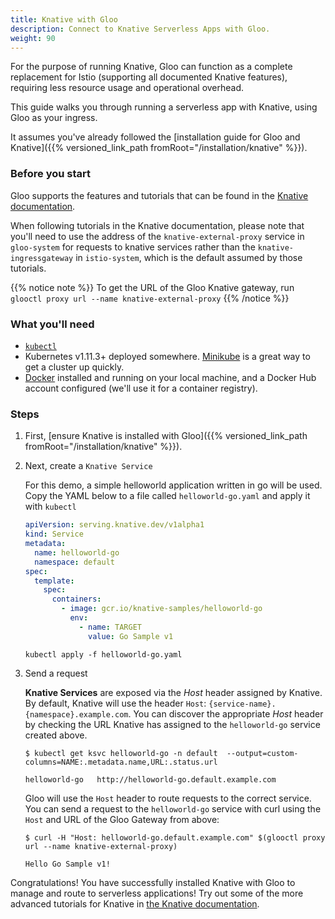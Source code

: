 ```yaml
---
title: Knative with Gloo
description: Connect to Knative Serverless Apps with Gloo.
weight: 90
---
```


For the purpose of running Knative, Gloo can function as a complete replacement for Istio (supporting all documented Knative features), requiring less resource usage and operational overhead. 

This guide walks you through running a serverless app with Knative, using Gloo as your ingress.
 
It assumes you've already followed the [installation guide for Gloo and Knative]({{% versioned_link_path fromRoot="/installation/knative" %}}). 

### Before you start

Gloo supports the features and tutorials that can be found in the [Knative documentation](https://knative.dev). 

When following tutorials in the Knative documentation, please note that you'll need to use the address of the `knative-external-proxy` service in `gloo-system` for requests to knative services rather than the `knative-ingressgateway` in `istio-system`, which is the default assumed by those tutorials.

{{% notice note %}}
To get the URL of the Gloo Knative gateway, 
run `glooctl proxy url --name knative-external-proxy`
{{% /notice %}}

### What you'll need
- [`kubectl`](https://kubernetes.io/docs/tasks/tools/install-kubectl/)
- Kubernetes v1.11.3+ deployed somewhere. [Minikube](https://kubernetes.io/docs/tasks/tools/install-minikube/) is a great way to get a cluster up quickly.
- [Docker](https://www.docker.com) installed and running on your local machine, and a Docker Hub account configured (we'll use it for a container registry).

### Steps

1. First, [ensure Knative is installed with Gloo]({{% versioned_link_path fromRoot="/installation/knative" %}}). 
 
1. Next, create a `Knative Service`

     For this demo, a simple helloworld application written in go will be used.
     Copy the YAML below to a file called `helloworld-go.yaml` and apply it with
     `kubectl`
  
     ```yaml
     apiVersion: serving.knative.dev/v1alpha1
     kind: Service
     metadata:
       name: helloworld-go
       namespace: default
     spec:
       template:
         spec:
           containers:
             - image: gcr.io/knative-samples/helloworld-go
               env:
                 - name: TARGET
                   value: Go Sample v1
     ```
  
     ```
     kubectl apply -f helloworld-go.yaml
     ```

2. Send a request

     **Knative Services** are exposed via the *Host* header assigned by Knative. By
     default, Knative will use the header `Host`:
     `{service-name}.{namespace}.example.com`. You can discover the appropriate *Host* header by checking the URL Knative has assigned to the `helloworld-go` service created above.
  
     ```
     $ kubectl get ksvc helloworld-go -n default  --output=custom-columns=NAME:.metadata.name,URL:.status.url
     ```
  
     ```     NAME            URL
     helloworld-go   http://helloworld-go.default.example.com
     ```
  
     Gloo will use the `Host` header to route requests to the correct
     service. You can send a request to the `helloworld-go` service with curl
     using the `Host` and URL of the Gloo Gateway from above:
  
     ```
     $ curl -H "Host: helloworld-go.default.example.com" $(glooctl proxy url --name knative-external-proxy)
     ```
  
     ```
     Hello Go Sample v1!
     ```

Congratulations! You have successfully installed Knative with Gloo to manage and route to serverless applications! Try out some of the more advanced tutorials for Knative in [the Knative documentation](https://knative.dev/docs/).
